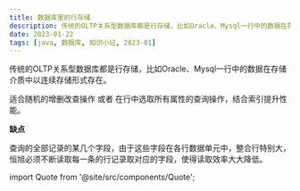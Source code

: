 ```yaml
---
title: 数据库里的行存储
description: 传统的OLTP关系型数据库都是行存储，比如Oracle、Mysql一行中的数据在存储介质中以连续存储形式存在。
date: 2023-01-22
tags: [java, 数据库, 知识小记, 2023-01]
---
```




传统的OLTP关系型数据库都是行存储，比如Oracle、Mysql一行中的数据在存储介质中以连续存储形式存在。

适合随机的增删改查操作 或者 在行中选取所有属性的查询操作，结合索引提升性能。

**缺点**

查询的全部记录的某几个字段，由于这些字段在各行数据单元中，整合行特别大，恒旭必须不断读取每一条的行记录取对应的字段，使得读取效率大大降低。



import Quote from '@site/src/components/Quote';

> <Quote></Quote>
